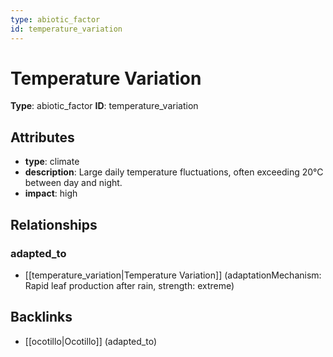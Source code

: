 ```yaml
---
type: abiotic_factor
id: temperature_variation
---
```


# Temperature Variation

**Type**: abiotic_factor
**ID**: temperature_variation

## Attributes

- **type**: climate
- **description**: Large daily temperature fluctuations, often exceeding 20°C between day and night.
- **impact**: high

## Relationships

### adapted_to

- [[temperature_variation|Temperature Variation]] (adaptationMechanism: Rapid leaf production after rain, strength: extreme)

## Backlinks

- [[ocotillo|Ocotillo]] (adapted_to)

